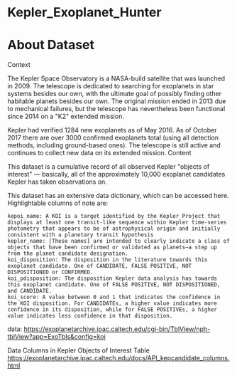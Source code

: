 # Kepler_Exoplanet_Hunter

# About Dataset

Context

The Kepler Space Observatory is a NASA-build satellite that was launched in 2009. The telescope is dedicated to searching for exoplanets in star systems besides our own, with the ultimate goal of possibly finding other habitable planets besides our own. The original mission ended in 2013 due to mechanical failures, but the telescope has nevertheless been functional since 2014 on a "K2" extended mission.

Kepler had verified 1284 new exoplanets as of May 2016. As of October 2017 there are over 3000 confirmed exoplanets total (using all detection methods, including ground-based ones). The telescope is still active and continues to collect new data on its extended mission.
Content

This dataset is a cumulative record of all observed Kepler "objects of interest" — basically, all of the approximately 10,000 exoplanet candidates Kepler has taken observations on.

This dataset has an extensive data dictionary, which can be accessed here. Highlightable columns of note are:

    kepoi_name: A KOI is a target identified by the Kepler Project that displays at least one transit-like sequence within Kepler time-series photometry that appears to be of astrophysical origin and initially consistent with a planetary transit hypothesis
    kepler_name: [These names] are intended to clearly indicate a class of objects that have been confirmed or validated as planets—a step up from the planet candidate designation.
    koi_disposition: The disposition in the literature towards this exoplanet candidate. One of CANDIDATE, FALSE POSITIVE, NOT DISPOSITIONED or CONFIRMED.
    koi_pdisposition: The disposition Kepler data analysis has towards this exoplanet candidate. One of FALSE POSITIVE, NOT DISPOSITIONED, and CANDIDATE.
    koi_score: A value between 0 and 1 that indicates the confidence in the KOI disposition. For CANDIDATEs, a higher value indicates more confidence in its disposition, while for FALSE POSITIVEs, a higher value indicates less confidence in that disposition.

data: https://exoplanetarchive.ipac.caltech.edu/cgi-bin/TblView/nph-tblView?app=ExoTbls&config=koi

Data Columns in Kepler Objects of Interest Table
https://exoplanetarchive.ipac.caltech.edu/docs/API_kepcandidate_columns.html
